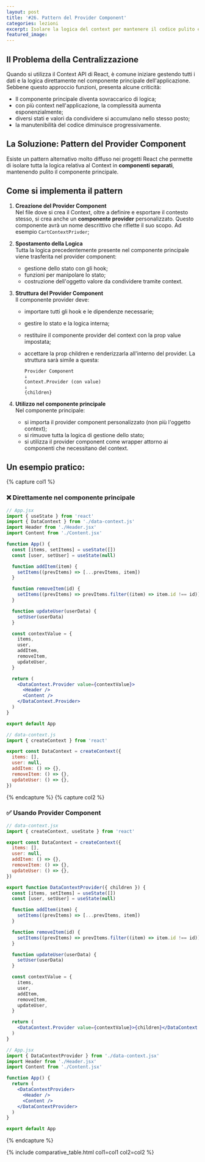 ```yaml
---
layout: post
title: '#26. Pattern del Provider Component'
categories: lezioni
excerpt: Isolare la logica del context per mantenere il codice pulito e manutenibile
featured_image:
---
```


## Il Problema della Centralizzazione

Quando si utilizza il Context API di React, è comune iniziare gestendo tutti i dati e la logica direttamente nel componente principale dell'applicazione. Sebbene questo approccio funzioni, presenta alcune criticità:

- Il componente principale diventa sovraccarico di logica;
- con più context nell'applicazione, la complessità aumenta esponenzialmente;
- diversi stati e valori da condividere si accumulano nello stesso posto;
- la manutenibilità del codice diminuisce progressivamente.

## La Soluzione: Pattern del Provider Component

Esiste un pattern alternativo molto diffuso nei progetti React che permette di isolare tutta la logica relativa al Context in **componenti separati**, mantenendo pulito il componente principale.

## Come si implementa il pattern

1. **Creazione del Provider Component**<br/>
   Nel file dove si crea il Context, oltre a definire e esportare il contesto stesso, si crea anche un **componente provider** personalizzato. Questo componente avrà un nome descrittivo che riflette il suo scopo. Ad esempio `CartContextPrivder`;

2. **Spostamento della Logica**<br/>
   Tutta la logica precedentemente presente nel componente principale viene trasferita nel provider component:

   - gestione dello stato con gli hook;
   - funzioni per manipolare lo stato;
   - costruzione dell'oggetto valore da condividere tramite context.

3. **Struttura del Provider Component**<br/>
   Il componente provider deve:

   - importare tutti gli hook e le dipendenze necessarie;
   - gestire lo stato e la logica interna;
   - restituire il componente provider del context con la prop value impostata;
   - accettare la prop children e renderizzarla all'interno del provider.
     La struttura sarà simile a questa:

     ```
     Provider Component
     ↓
     Context.Provider (con value)
     ↓
     {children}
     ```

4. **Utilizzo nel componente principale**<br/>
   Nel componente principale:
   - si importa il provider component personalizzato (non più l'oggetto context);
   - si rimuove tutta la logica di gestione dello stato;
   - si utilizza il provider component come wrapper attorno ai componenti che necessitano del context.

## Un esempio pratico:

{% capture col1 %}

### ❌ Direttamente nel componente principale

```jsx
// App.jsx
import { useState } from 'react'
import { DataContext } from './data-context.js'
import Header from './Header.jsx'
import Content from './Content.jsx'

function App() {
  const [items, setItems] = useState([])
  const [user, setUser] = useState(null)

  function addItem(item) {
    setItems((prevItems) => [...prevItems, item])
  }

  function removeItem(id) {
    setItems((prevItems) => prevItems.filter((item) => item.id !== id))
  }

  function updateUser(userData) {
    setUser(userData)
  }

  const contextValue = {
    items,
    user,
    addItem,
    removeItem,
    updateUser,
  }

  return (
    <DataContext.Provider value={contextValue}>
      <Header />
      <Content />
    </DataContext.Provider>
  )
}

export default App
```

```jsx
// data-context.js
import { createContext } from 'react'

export const DataContext = createContext({
  items: [],
  user: null,
  addItem: () => {},
  removeItem: () => {},
  updateUser: () => {},
})
```

{% endcapture %}
{% capture col2 %}

### ✅ Usando Provider Component

```jsx
// data-context.jsx
import { createContext, useState } from 'react'

export const DataContext = createContext({
  items: [],
  user: null,
  addItem: () => {},
  removeItem: () => {},
  updateUser: () => {},
})

export function DataContextProvider({ children }) {
  const [items, setItems] = useState([])
  const [user, setUser] = useState(null)

  function addItem(item) {
    setItems((prevItems) => [...prevItems, item])
  }

  function removeItem(id) {
    setItems((prevItems) => prevItems.filter((item) => item.id !== id))
  }

  function updateUser(userData) {
    setUser(userData)
  }

  const contextValue = {
    items,
    user,
    addItem,
    removeItem,
    updateUser,
  }

  return (
    <DataContext.Provider value={contextValue}>{children}</DataContext.Provider>
  )
}
```

```jsx
// App.jsx
import { DataContextProvider } from './data-context.jsx'
import Header from './Header.jsx'
import Content from './Content.jsx'

function App() {
  return (
    <DataContextProvider>
      <Header />
      <Content />
    </DataContextProvider>
  )
}

export default App
```

{% endcapture %}

{% include comparative_table.html col1=col1 col2=col2  %}
